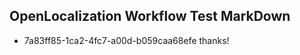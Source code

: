 ## OpenLocalization Workflow Test MarkDown
* 7a83ff85-1ca2-4fc7-a00d-b059caa68efe 
thanks!<!--HONumber=Mar16_HO4-->
